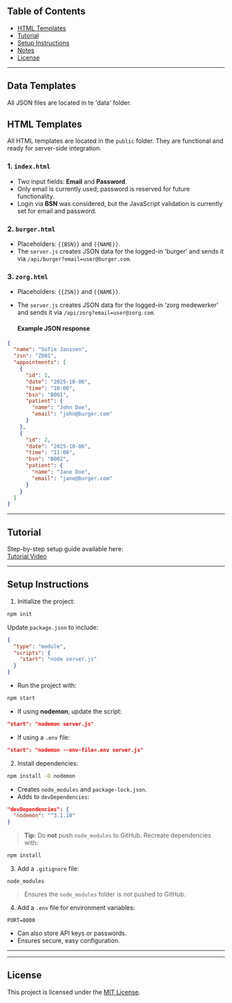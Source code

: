 
## Table of Contents

- [HTML Templates](#html-templates)
- [Tutorial](#tutorial)
- [Setup Instructions](#setup-instructions)
- [Notes](#notes)
- [License](#license)

---

## Data Templates

All JSON files are located in te 'data' folder. 

## HTML Templates

All HTML templates are located in the `public` folder. They are functional and ready for server-side integration.

### 1. `index.html`

- Two input fields: **Email** and **Password**.
- Only email is currently used; password is reserved for future functionality.
- Login via **BSN** was considered, but the JavaScript validation is currently set for email and password.

### 2. `burger.html`

- Placeholders: `{{BSN}}` and `{{NAME}}`.
- The `server.js` creates JSON data for the logged-in 'burger' and sends it via `/api/burger?email=user@burger.com`.  

### 3. `zorg.html`

- Placeholders: `{{ZSN}}` and `{{NAME}}`.
- The `server.js` creates JSON data for the logged-in 'zorg medewerker' and sends it via `/api/zorg?email=user@zorg.com`.

    #### Example JSON response

```json
{
  "name": "Sofie Janssen",
  "zsn": "Z001",
  "appointments": [
    {
      "id": 1,
      "date": "2025-10-06",
      "time": "10:00",
      "bsn": "B001",
      "patient": {
        "name": "John Doe",
        "email": "john@burger.com"
      }
    },
    {
      "id": 2,
      "date": "2025-10-06",
      "time": "11:00",
      "bsn": "B002",
      "patient": {
        "name": "Jane Doe",
        "email": "jane@burger.com"
      }
    }
  ]
}
```

---

## Tutorial

Step-by-step setup guide available here:  
[Tutorial Video](https://youtu.be/32M1al-Y6Ag?si=r9QhcCDehi0JoXHrgit)

---

## Setup Instructions

1. Initialize the project:

```bash
npm init
```

Update `package.json` to include:

```json
{
  "type": "module",
  "scripts": {
    "start": "node server.js"
  }
}
```

- Run the project with:

```bash
npm start
```

- If using **nodemon**, update the script:

```json
"start": "nodemon server.js"
```

- If using a `.env` file:

```json
"start": "nodemon --env-file=.env server.js"
```

2. Install dependencies:

```bash
npm install -D nodemon
```

- Creates `node_modules` and `package-lock.json`.
- Adds to `devDependencies`:

```json
"devDependencies": {
  "nodemon": "^3.1.10"
}
```

> **Tip:** Do **not** push `node_modules` to GitHub. Recreate dependencies with:

```bash
npm install
```

3. Add a `.gitignore` file:

```
node_modules
```

> Ensures the `node_modules` folder is not pushed to GitHub.

4. Add a `.env` file for environment variables:

```
PORT=8000
```

- Can also store API keys or passwords.
- Ensures secure, easy configuration.

---



---

## License

This project is licensed under the [MIT License](LICENSE).

